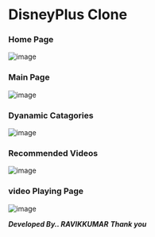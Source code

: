 # DisneyPlus Clone

### Home Page
![image](https://user-images.githubusercontent.com/62868878/115612683-28d4cd00-a309-11eb-9aba-7557f1ec7f0f.png)


### Main Page
![image](https://user-images.githubusercontent.com/62868878/115612933-705b5900-a309-11eb-92c5-eb690bd22f3f.png)

### Dyanamic Catagories
![image](https://user-images.githubusercontent.com/62868878/115613481-0f805080-a30a-11eb-9428-101e5c5d0431.png)


### Recommended Videos
![image](https://user-images.githubusercontent.com/62868878/115613008-849f5600-a309-11eb-8c5a-454a8e523d8a.png)

### video Playing Page
![image](https://user-images.githubusercontent.com/62868878/115613125-a7316f00-a309-11eb-894d-f17a017902cd.png)

***Developed By.. RAVIKKUMAR***
***Thank you***
